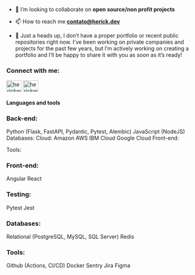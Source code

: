 

- 👯 I’m looking to collaborate on **open source/non profit projects**

- 📫 How to reach me **contato@herick.dev**

- 🚨 Just a heads up, I don’t have a proper portfolio or recent public repositories right now. I’ve been working on private companies and projects for the past few years, but I’m actively working on creating a portfolio and I’ll be happy to share it with you as soon as it’s ready!

<h3 align="left">Connect with me:</h3>
<p align="left">
<a href="https://linkedin.com/in/herickwilke" target="blank"><img align="center" src="https://raw.githubusercontent.com/rahuldkjain/github-profile-readme-generator/master/src/images/icons/Social/linked-in-alt.svg" alt="herickwilke" height="30" width="40" /></a>
<a href="https://www.youtube.com/c/herickwilke" target="blank"><img align="center" src="https://raw.githubusercontent.com/rahuldkjain/github-profile-readme-generator/master/src/images/icons/Social/youtube.svg" alt="herickwilke" height="30" width="40" /></a>
</p>

<h4 align="left">Languages and tools</h4>
<h3 align="left">Back-end:</h3>
Python (Flask, FastAPI, Pydantic, Pytest, Alembic) 
JavaScript (NodeJS)
Databases: 
Cloud: 
Amazon AWS 
IBM Cloud
Google Cloud
Front-end:

Tools: 


<h3 align="left">Front-end:</h3>
Angular
React

<h3 align="left">Testing:</h3>
Pytest
Jest

<h3 align="left">Databases:</h3>
Relational (PostgreSQL, MySQL, SQL Server)
Redis 


<h3 align="left">Tools:</h3>
Github (Actions, CI/CD)
Docker
Sentry
Jira
Figma



